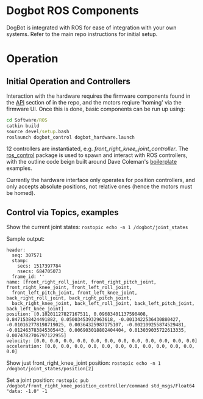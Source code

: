 # Dogbot ROS Components

DogBot is integrated with ROS for ease of integration with your own systems.  Refer to the main repo instructions for initial setup.

# Operation

## Initial Operation and Controllers

Interaction with the hardware requires the firmware components found in the [API](./API) section of in the repo, and the motors reqiure 'homing' via the firmware UI.  Once this is done, basic components can be run up using:

```bat
cd Software/ROS
catkin build
source devel/setup.bash
roslaunch dogbot_control dogbot_hardware.launch
```

12 controllers are instantiated, e.g. *front_right_knee_joint_controller*.  The [ros_control](http://wiki.ros.org/controller_manager) package is used to spawn and interact with ROS controllers, with the outline code beign built around Dave Coleman's [boilerplate] examples.

Currently the hardware interface only operates for position controllers, and only accepts absolute positions, not relative ones (hence the motors must be homed).

## Control via Topics, examples

Show the current joint states: ```rostopic echo -n 1 /dogbot/joint_states```

Sample output:
```
header: 
  seq: 307571
  stamp: 
    secs: 1517397784
    nsecs: 684705073
  frame_id: ''
name: [front_right_roll_joint, front_right_pitch_joint, front_right_knee_joint, front_left_roll_joint,
  front_left_pitch_joint, front_left_knee_joint, back_right_roll_joint, back_right_pitch_joint,
  back_right_knee_joint, back_left_roll_joint, back_left_pitch_joint, back_left_knee_joint]
position: [0.10201127827167511, 0.09683401137590408, 0.8471538424491882, 0.05003453932963618, -0.0013422536430880427, -0.010162778198719025, 0.00364325987175107, -0.002109255874529481, -0.012463783845305443, 0.006903018802404404, 0.013039035722613335, 0.0074782706797122955]
velocity: [0.0, 0.0, 0.0, 0.0, 0.0, 0.0, 0.0, 0.0, 0.0, 0.0, 0.0, 0.0]
acceleration: [0.0, 0.0, 0.0, 0.0, 0.0, 0.0, 0.0, 0.0, 0.0, 0.0, 0.0, 0.0]
```

Show just front_right_knee_joint position: ```rostopic echo -n 1 /dogbot/joint_states/position[2]```

Set a joint position:
```rostopic pub /dogbot/front_right_knee_position_controller/command std_msgs/Float64 "data: -1.0" -1```


[boilerplate]: https://github.com/davetcoleman/ros_control_boilerplate
[ROS]: http://www.ros.org

